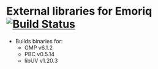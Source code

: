 # External libraries for Emoriq [![Build Status](https://travis-ci.org/emotiq/emotiq-external-libs.svg?branch=master)](https://travis-ci.org/emotiq/emotiq-external-libs)

* Builds binaries for:
  * GMP v6.1.2
  * PBC v0.5.14
  * libUV v1.20.3
